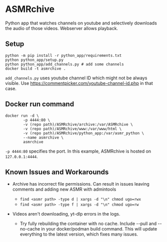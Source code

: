 # ASMRchive
Python app that watches channels on youtube and selectively downloads the audio of those videos. Webserver allows playback. 

## Setup
```
python -m pip install -r python_app/requirements.txt
python python_app/setup.py
python python_app/add_channels.py # add some channels
docker build -t asmrchive .
```

`add_channels.py` uses youtube channel ID which might not be always visible. Use https://commentpicker.com/youtube-channel-id.php in that case.

## Docker run command
```
docker run -d \
        -p 4444:80 \
        -v (repo path)/ASMRchive/archive:/var/ASMRchive \
        -v (repo path)/ASMRchive/www:/var/www/html \
        -v (repo path)/ASMRchive/python_app:/var/asmr_python \
        --name asmrchive \
        asmrchive
```
`-p 4444:80` specifies the port. In this example, ASMRchive is hosted on `127.0.0.1:4444`.

## Known Issues and Workarounds
- Archive has incorrect file permissions. Can result in issues leaving comments and adding new ASMR with admintools
  - `find <asmr path> -type d | xargs -d "\n" chmod ugo=rwx`
  - `find <asmr path> -type f | xargs -d "\n" chmod ugo=rw`

- Videos aren't downloading, yt-dlp errors in the logs.
  - Try fully rebuilding the container with no cache.  Include --pull and --no-cache in your docker/podman build command. This will update everything to the latest version, which fixes many issues.
